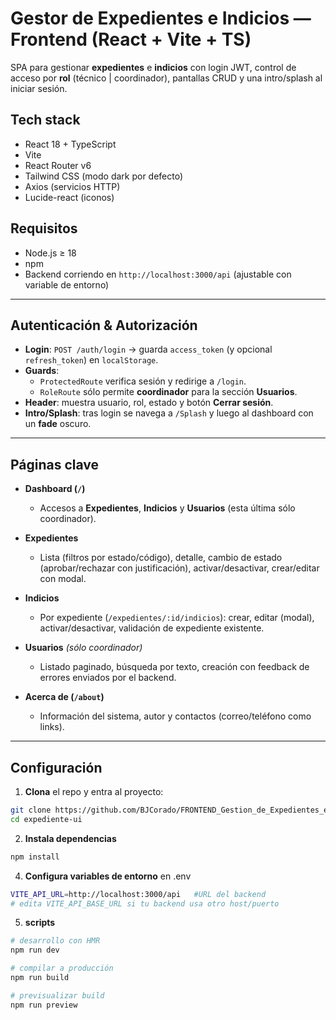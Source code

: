 # Gestor de Expedientes e Indicios — Frontend (React + Vite + TS)

SPA para gestionar **expedientes** e **indicios** con login JWT, control de acceso por **rol** (técnico | coordinador), pantallas CRUD y una intro/splash al iniciar sesión.

## Tech stack

- React 18 + TypeScript
- Vite
- React Router v6
- Tailwind CSS (modo dark por defecto)
- Axios (servicios HTTP)
- Lucide-react (iconos)

## Requisitos

- Node.js ≥ 18
- npm
- Backend corriendo en `http://localhost:3000/api` (ajustable con variable de entorno)

---

## Autenticación & Autorización

- **Login**: `POST /auth/login` → guarda `access_token` (y opcional `refresh_token`) en `localStorage`.
- **Guards**:
  - `ProtectedRoute` verifica sesión y redirige a `/login`.
  - `RoleRoute` sólo permite **coordinador** para la sección **Usuarios**.
- **Header**: muestra usuario, rol, estado y botón **Cerrar sesión**.
- **Intro/Splash**: tras login se navega a `/Splash` y luego al dashboard con un **fade** oscuro.

---

## Páginas clave

- **Dashboard (`/`)**
  - Accesos a **Expedientes**, **Indicios** y **Usuarios** (esta última sólo coordinador).

- **Expedientes**
  - Lista (filtros por estado/código), detalle, cambio de estado (aprobar/rechazar con justificación), activar/desactivar, crear/editar con modal.

- **Indicios**
  - Por expediente (`/expedientes/:id/indicios`): crear, editar (modal), activar/desactivar, validación de expediente existente.

- **Usuarios** *(sólo coordinador)*
  - Listado paginado, búsqueda por texto, creación con feedback de errores enviados por el backend.

- **Acerca de (`/about`)**
  - Información del sistema, autor y contactos (correo/teléfono como links).

---


## Configuración

1) **Clona** el repo y entra al proyecto:

```bash
git clone https://github.com/BJCorado/FRONTEND_Gestion_de_Expedientes_e_Indicios.git
cd expediente-ui
```
2) **Instala dependencias**

```bash
npm install

```

4) **Configura variables de entorno**
en .env

```bash
VITE_API_URL=http://localhost:3000/api   #URL del backend
# edita VITE_API_BASE_URL si tu backend usa otro host/puerto
```

5) **scripts**

```bash
# desarrollo con HMR
npm run dev

# compilar a producción
npm run build

# previsualizar build
npm run preview
```
